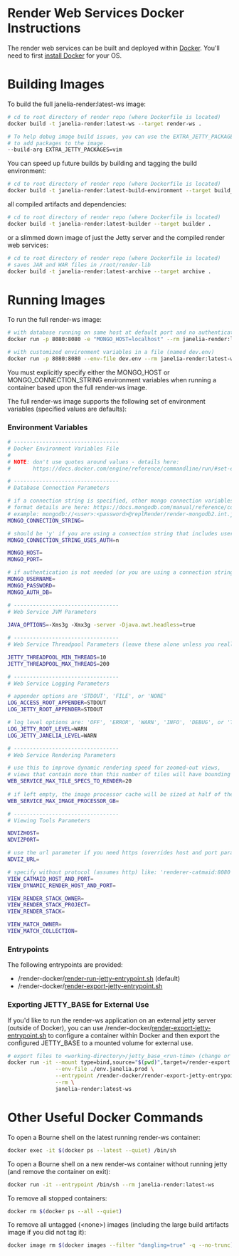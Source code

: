# Render Web Services Docker Instructions

The render web services can be built and deployed within [Docker](https://docs.docker.com/).
You'll need to first [install Docker](https://docs.docker.com/#run-docker-anywhere) for your OS. 

# Building Images

To build the full janelia-render:latest-ws image: 

```bash
# cd to root directory of render repo (where Dockerfile is located) 
docker build -t janelia-render:latest-ws --target render-ws .

# To help debug image build issues, you can use the EXTRA_JETTY_PACKAGES arg 
# to add packages to the image.
--build-arg EXTRA_JETTY_PACKAGES=vim
```

You can speed up future builds by building and tagging the build environment:

```bash
# cd to root directory of render repo (where Dockerfile is located) 
docker build -t janelia-render:latest-build-environment --target build_environment .
```

all compiled artifacts and dependencies:

```bash
# cd to root directory of render repo (where Dockerfile is located) 
docker build -t janelia-render:latest-builder --target builder .
```

or a slimmed down image of just the Jetty server and the compiled render web services:

```bash
# cd to root directory of render repo (where Dockerfile is located) 
# saves JAR and WAR files in /root/render-lib 
docker build -t janelia-render:latest-archive --target archive .
```

# Running Images

To run the full render-ws image:

```bash
# with database running on same host at default port and no authentication
docker run -p 8080:8080 -e "MONGO_HOST=localhost" --rm janelia-render:latest-ws

# with customized environment variables in a file (named dev.env)
docker run -p 8080:8080 --env-file dev.env --rm janelia-render:latest-ws
```

You must explicitly specify either the MONGO_HOST or MONGO_CONNECTION_STRING environment variables
when running a container based upon the full render-ws image.  

The full render-ws image supports the following set of environment variables (specified values are defaults):

### Environment Variables 

```bash
# ---------------------------------
# Docker Environment Variables File
# 
# NOTE: don't use quotes around values - details here:
#       https://docs.docker.com/engine/reference/commandline/run/#set-environment-variables--e---env---env-file

# ---------------------------------
# Database Connection Parameters 

# if a connection string is specified, other mongo connection variables are ignored
# format details are here: https://docs.mongodb.com/manual/reference/connection-string
# example: mongodb://<user>:<password>@replRender/render-mongodb2.int.janelia.org,render-mongodb3.int.janelia.org/admin
MONGO_CONNECTION_STRING=  

# should be 'y' if you are using a connection string that includes username and password 
MONGO_CONNECTION_STRING_USES_AUTH=n

MONGO_HOST=
MONGO_PORT=

# if authentication is not needed (or you are using a connection string), leave these empty
MONGO_USERNAME=                            
MONGO_PASSWORD=
MONGO_AUTH_DB=

# ---------------------------------
# Web Service JVM Parameters
 
JAVA_OPTIONS=-Xms3g -Xmx3g -server -Djava.awt.headless=true

# ---------------------------------
# Web Service Threadpool Parameters (leave these alone unless you really know what you are doing)

JETTY_THREADPOOL_MIN_THREADS=10
JETTY_THREADPOOL_MAX_THREADS=200

# ---------------------------------
# Web Service Logging Parameters

# appender options are 'STDOUT', 'FILE', or 'NONE'
LOG_ACCESS_ROOT_APPENDER=STDOUT
LOG_JETTY_ROOT_APPENDER=STDOUT

# log level options are: 'OFF', 'ERROR', 'WARN', 'INFO', 'DEBUG', or 'TRACE'
LOG_JETTY_ROOT_LEVEL=WARN 
LOG_JETTY_JANELIA_LEVEL=WARN 

# ---------------------------------
# Web Service Rendering Parameters

# use this to improve dynamic rendering speed for zoomed-out views,
# views that contain more than this number of tiles will have bounding boxes rendered instead of actual tile content 
WEB_SERVICE_MAX_TILE_SPECS_TO_RENDER=20          
                                             
# if left empty, the image processor cache will be sized at half of the memory allocated to the JVM
WEB_SERVICE_MAX_IMAGE_PROCESSOR_GB= 

# ---------------------------------
# Viewing Tools Parameters

NDVIZHOST=                                
NDVIZPORT=

# use the url parameter if you need https (overrides host and port parameters)
NDVIZ_URL=

# specify without protocol (assumes http) like: 'renderer-catmaid:8080'
VIEW_CATMAID_HOST_AND_PORT=                
VIEW_DYNAMIC_RENDER_HOST_AND_PORT=

VIEW_RENDER_STACK_OWNER=
VIEW_RENDER_STACK_PROJECT=
VIEW_RENDER_STACK=

VIEW_MATCH_OWNER=
VIEW_MATCH_COLLECTION=
```

### Entrypoints

The following entrypoints are provided:
* /render-docker/[render-run-jetty-entrypoint.sh](../../../../render-ws/src/main/scripts/docker/render-run-jetty-entrypoint.sh) (default)
* /render-docker/[render-export-jetty-entrypoint.sh](../../../../render-ws/src/main/scripts/docker/render-export-jetty-entrypoint.sh)

### Exporting JETTY_BASE for External Use

If you'd like to run the render-ws application on an external jetty server (outside of Docker), you can use 
/render-docker/[render-export-jetty-entrypoint.sh](../../../../render-ws/src/main/scripts/docker/render-export-jetty-entrypoint.sh)
to configure a container within Docker and then export the configured JETTY_BASE to a mounted volume for external use.
  
```bash
# export files to <working-directory>/jetty_base_<run-time> (change or drop --env-file as needed)
docker run -it --mount type=bind,source="$(pwd)",target=/render-export \
               --env-file ./env.janelia.prod \
               --entrypoint /render-docker/render-export-jetty-entrypoint.sh \
               --rm \
               janelia-render:latest-ws
```

# Other Useful Docker Commands

To open a Bourne shell on the latest running render-ws container: 

```bash
docker exec -it $(docker ps --latest --quiet) /bin/sh
```

To open a Bourne shell on a new render-ws container without running jetty (and remove the container on exit): 

```bash
docker run -it --entrypoint /bin/sh --rm janelia-render:latest-ws
```

To remove all stopped containers: 

```bash
docker rm $(docker ps --all --quiet)
```

To remove all untagged (\<none\>) images (including the large build artifacts image if you did not tag it): 

```bash
docker image rm $(docker images --filter "dangling=true" -q --no-trunc)
```
